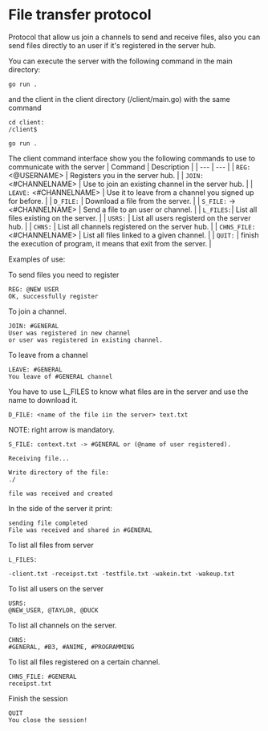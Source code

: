 # File transfer protocol

Protocol that allow us join a channels to send and receive files, also you can send files directly to an user if it's registered in the server hub.

You can execute the server with the following command in the main directory:

```
go run .
```

and the client in the client directory (/client/main.go) with the same command

```
cd client:
/client$
```
```
go run .
```

The client command interface show you the following commands to use to communicate with the server
| Command | Description |
| --- | --- |
| `REG:` <@USERNAME> | Registers you in the server hub. |
| `JOIN:` <#CHANNELNAME> | Use to join an existing channel in the server hub. |
| `LEAVE:` <#CHANNELNAME> | Use it to leave from a channel you signed up for before. |
| `D_FILE:` <nameOfFile> | Download a file from the server. |
| `S_FILE:` <nameOfFile> -> <#CHANNELNAME> | Send a file to an user or channel. |
| `L_FILES:`|  List all files existing on the server. |
| `USRS:` |  List all users registerd on the server hub. |
| `CHNS:` |  List all channels registered on the server hub. |
| `CHNS_FILE:` <#CHANNELNAME> | List all files linked to a given channel. |
| `QUIT:` | finish the execution of program, it means that exit from the server. |


Examples of use:

To send files you need to register
```
REG: @NEW USER
OK, successfully register
```
To join a channel.
```
JOIN: #GENERAL
User was registered in new channel
or user was registered in existing channel.
```

To leave from a channel
```
LEAVE: #GENERAL
You leave of #GENERAL channel
```

You have to use L_FILES to know what files are in the server and use the name to download it.
```
D_FILE: <name of the file iin the server> text.txt
```

NOTE: right arrow is mandatory.
```
S_FILE: context.txt -> #GENERAL or (@name of user registered).

Receiving file...

Write directory of the file:
./

file was received and created
```

In the side of the server it print:
```
sending file completed 
File was received and shared in #GENERAL
```

To list all files from server
```
L_FILES:

-client.txt -receipst.txt -testfile.txt -wakein.txt -wakeup.txt
```

To list all users on the server
```
USRS:
@NEW_USER, @TAYLOR, @DUCK
```
To list all channels on the server.
```
CHNS:
#GENERAL, #B3, #ANIME, #PROGRAMMING
```
To list all files registered on a certain channel.
```
CHNS_FILE: #GENERAL
receipst.txt
```
Finish the session
```
QUIT
You close the session!
```
